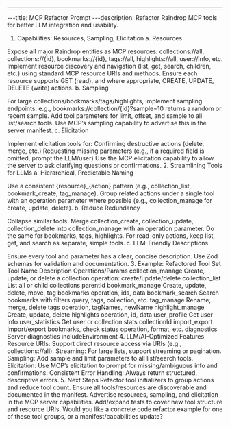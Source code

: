 ---

---title: MCP Refactor Prompt
---description: Refactor Raindrop MCP tools for better LLM integration and usability.

1. Capabilities: Resources, Sampling, Elicitation
   a. Resources

Expose all major Raindrop entities as MCP resources:
collections://all, collections://{id}, bookmarks://{id}, tags://all, highlights://all, user://info, etc.
Implement resource discovery and navigation (list, get, search, children, etc.) using standard MCP resource URIs and methods.
Ensure each resource supports GET (read), and where appropriate, CREATE, UPDATE, DELETE (write) actions.
b. Sampling

For large collections/bookmarks/tags/highlights, implement sampling endpoints:
e.g., bookmarks://collection/{id}?sample=10 returns a random or recent sample.
Add tool parameters for limit, offset, and sample to all list/search tools.
Use MCP’s sampling capability to advertise this in the server manifest.
c. Elicitation

Implement elicitation tools for:
Confirming destructive actions (delete, merge, etc.)
Requesting missing parameters (e.g., if a required field is omitted, prompt the LLM/user)
Use the MCP elicitation capability to allow the server to ask clarifying questions or confirmations. 2. Streamlining Tools for LLMs
a. Hierarchical, Predictable Naming

Use a consistent {resource}\_{action} pattern (e.g., collection_list, bookmark_create, tag_manage).
Group related actions under a single tool with an operation parameter where possible (e.g., collection_manage for create, update, delete).
b. Reduce Redundancy

Collapse similar tools:
Merge collection_create, collection_update, collection_delete into collection_manage with an operation parameter.
Do the same for bookmarks, tags, highlights.
For read-only actions, keep list, get, and search as separate, simple tools.
c. LLM-Friendly Descriptions

Ensure every tool and parameter has a clear, concise description.
Use Zod schemas for validation and documentation. 3. Example: Refactored Tool Set
Tool Name Description Operations/Params
collection_manage Create, update, or delete a collection operation: create/update/delete
collection_list List all or child collections parentId
bookmark_manage Create, update, delete, move, tag bookmarks operation, ids, data
bookmark_search Search bookmarks with filters query, tags, collection, etc.
tag_manage Rename, merge, delete tags operation, tagNames, newName
highlight_manage Create, update, delete highlights operation, id, data
user_profile Get user info
user_statistics Get user or collection stats collectionId
import_export Import/export bookmarks, check status operation, format, etc.
diagnostics Server diagnostics includeEnvironment 4. LLM/AI-Optimized Features
Resource URIs: Support direct resource access via URIs (e.g., collections://all).
Streaming: For large lists, support streaming or pagination.
Sampling: Add sample and limit parameters to all list/search tools.
Elicitation: Use MCP’s elicitation to prompt for missing/ambiguous info and confirmations.
Consistent Error Handling: Always return structured, descriptive errors. 5. Next Steps
Refactor tool initializers to group actions and reduce tool count.
Ensure all tools/resources are discoverable and documented in the manifest.
Advertise resources, sampling, and elicitation in the MCP server capabilities.
Add/expand tests to cover new tool structure and resource URIs.
Would you like a concrete code refactor example for one of these tool groups, or a manifest/capabilities update?
